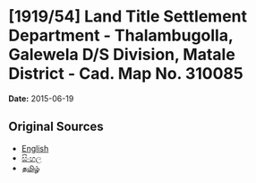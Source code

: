 # [1919/54] Land Title Settlement Department - Thalambugolla, Galewela D/S Division, Matale District - Cad. Map No. 310085

**Date:** 2015-06-19

## Original Sources

- [English](https://documents.gov.lk/view/extra-gazettes/2015/6/1919-54_E.pdf)
- [සිංහල](https://documents.gov.lk/view/extra-gazettes/2015/6/1919-54_S.pdf)
- [தமிழ்](https://documents.gov.lk/view/extra-gazettes/2015/6/1919-54_T.pdf)
